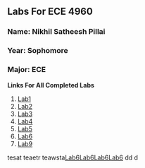 ## Labs For ECE 4960

### Name: Nikhil Satheesh Pillai
### Year: Sophomore
### Major: ECE

**Links For All Completed Labs**
1. [Lab1](https://cupertinovanguard.github.io/Webpage/Lab1)
2. [Lab2](https://cupertinovanguard.github.io/Webpage/Lab2)
3. [Lab3](https://cupertinovanguard.github.io/Webpage/Lab3)
4. [Lab4](https://cupertinovanguard.github.io/Webpage/Lab4)
5. [Lab5](https://cupertinovanguard.github.io/Webpage/Lab5)
6. [Lab6](https://cupertinovanguard.github.io/Webpage/Lab6)
9. [Lab9](https://cupertinovanguard.github.io/Webpage/Lab9)

 
tesat
teaetr
teawsta[Lab6](https://cupertinovanguard.github.io/Webpage/Lab6)[Lab6](https://cupertinovanguard.github.io/Webpage/Lab6)[Lab6](https://cupertinovanguard.github.io/Webpage/Lab6)[Lab6](https://cupertinovanguard.github.io/Webpage/Lab6)
dd
d
